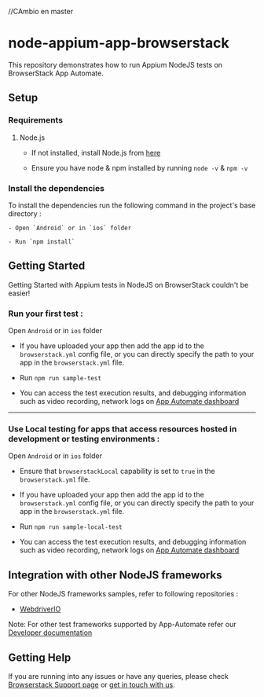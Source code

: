 //CAmbio en master

# node-appium-app-browserstack

This repository demonstrates how to run Appium NodeJS tests on BrowserStack App Automate.

## Setup

### Requirements

1. Node.js

    - If not installed, install Node.js from [here](https://nodejs.org/en/download/)

    - Ensure you have node & npm installed by running `node -v` & `npm -v`

### Install the dependencies

To install the dependencies run the following command in the project's base directory :

```
- Open `Android` or in `ios` folder

- Run `npm install`
```

## Getting Started

Getting Started with Appium tests in NodeJS on BrowserStack couldn't be easier!

### Run your first test :

Open `Android` or in `ios` folder

- If you have uploaded your app then add the app id to the `browserstack.yml` config file, or you can directly specify the path to your app in the `browserstack.yml` file.

- Run `npm run sample-test`

- You can access the test execution results, and debugging information such as video recording, network logs on [App Automate dashboard](https://app-automate.browserstack.com/dashboard)

---

### **Use Local testing for apps that access resources hosted in development or testing environments :**

Open `Android` or in `ios` folder

- Ensure that `browserstackLocal` capability is set to `true` in the `browserstack.yml` file.

- If you have uploaded your app then add the app id to the `browserstack.yml` config file, or you can directly specify the path to your app in the `browserstack.yml` file.

- Run `npm run sample-local-test`

- You can access the test execution results, and debugging information such as video recording, network logs on [App Automate dashboard](https://app-automate.browserstack.com/dashboard)

## Integration with other NodeJS frameworks

For other NodeJS frameworks samples, refer to following repositories :

- [WebdriverIO](https://github.com/browserstack/webdriverio-appium-app-browserstack)

Note: For other test frameworks supported by App-Automate refer our [Developer documentation](https://www.browserstack.com/docs/)

## Getting Help

If you are running into any issues or have any queries, please check [Browserstack Support page](https://www.browserstack.com/support/app-automate) or [get in touch with us](https://www.browserstack.com/contact?ref=help).
